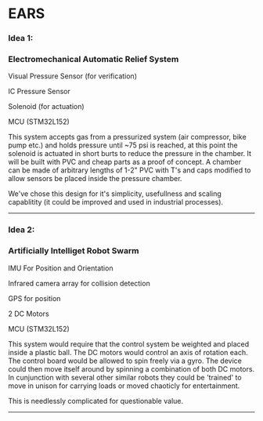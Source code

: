 # EARS

### Idea 1:

### Electromechanical Automatic Relief System

Visual Pressure Sensor (for verification)

IC Pressure Sensor

Solenoid (for actuation)

MCU (STM32L152)

This system accepts gas from a pressurized system (air compressor, bike pump etc.) and holds pressure until ~75 psi is reached, at this point the solenoid is actuated in short burts to reduce the pressure in the chamber.  It will be built with PVC and cheap parts as a proof of concept.  A chamber can be made of arbitrary lengths of 1-2" PVC with T's and caps modified to allow sensors be placed inside the pressure chamber.

We've chose this design for it's simplicity, usefullness and scaling capablitity (it could be improved and used in industrial processes).

---

### Idea 2:

### Artificially Intelliget Robot Swarm

IMU For Position and Orientation

Infrared camera array for collision detection

GPS for position

2 DC Motors

MCU (STM32L152)

This system would require that the control system be weighted and placed inside a plastic ball.  The DC motors would control an axis of rotation each.  The control board would be allowed to spin freely via a gyro.  The device could then move itself around by spinning a combination of both DC motors.  In cunjunction with several other similar robots they could be 'trained' to move in unison for carrying loads or moved chaoticly for entertainment.

This is needlessly complicated for questionable value.

---
